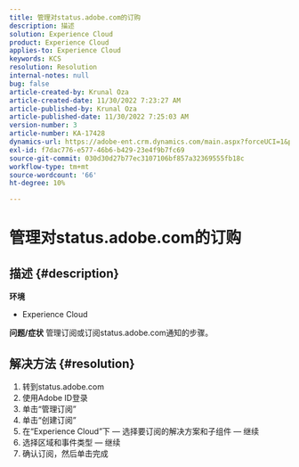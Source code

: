 ```yaml
---
title: 管理对status.adobe.com的订购
description: 描述
solution: Experience Cloud
product: Experience Cloud
applies-to: Experience Cloud
keywords: KCS
resolution: Resolution
internal-notes: null
bug: false
article-created-by: Krunal Oza
article-created-date: 11/30/2022 7:23:27 AM
article-published-by: Krunal Oza
article-published-date: 11/30/2022 7:25:03 AM
version-number: 3
article-number: KA-17428
dynamics-url: https://adobe-ent.crm.dynamics.com/main.aspx?forceUCI=1&pagetype=entityrecord&etn=knowledgearticle&id=e101b6e0-7f70-ed11-9561-6045bd006a22
exl-id: f7dac776-e577-46b6-b429-23e4f9b7fc69
source-git-commit: 030d30d27b77ec3107106bf857a32369555fb18c
workflow-type: tm+mt
source-wordcount: '66'
ht-degree: 10%

---
```


# 管理对status.adobe.com的订购

## 描述 {#description}

<b>环境</b>
- Experience Cloud



<b>问题/症状</b>
管理订阅或订阅status.adobe.com通知的步骤。


## 解决方法 {#resolution}


1. 转到status.adobe.com
2. 使用Adobe ID登录
3. 单击“管理订阅”
4. 单击“创建订阅”
5. 在“Experience Cloud”下 — 选择要订阅的解决方案和子组件 — 继续
6. 选择区域和事件类型 — 继续
7. 确认订阅，然后单击完成
